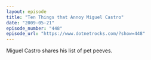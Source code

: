 ```yaml
---
layout: episode
title: "Ten Things that Annoy Miguel Castro"
date: "2009-05-21"
episode_number: "448"
episode_url: "https://www.dotnetrocks.com/?show=448"
---
```


Miguel Castro shares his list of pet peeves.

